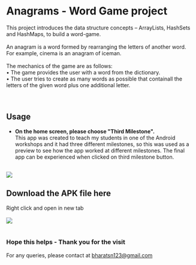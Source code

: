 # Anagrams - Word Game project
This project introduces the data structure concepts – ArrayLists, HashSets
and HashMaps, to build a word-game.
<br><br>
An anagram is a word formed by rearranging the letters of another
word. For example, cinema is an anagram of iceman.
<br><br>
The mechanics of the game are as follows: <br>
• The game provides the user with a word from the dictionary. <br>
• The user tries to create as many words as possible that containall the
letters of the given word plus one additional letter. <br>
<br><br>
## Usage 

* <B>On the home screen, please choose "Third Milestone".</B><br>
This app was created to teach my students in one of the Android workshops and it had three different milestones, so this was used as a preview to see how the app worked at different milestones. The final app can be experienced when clicked on third milestone button.
<br>
<img src="https://raw.githubusercontent.com/bharatsn123/Android_Project_Anagrams/master/screen1.jpg" >
<br>


## Download the APK file here

Right click and open in new tab <br><br>
<a href="https://drive.google.com/open?id=1baPIXYB7Zr6Mngi5v3I1D3Rv-dcGK-EL" target="_blank"><img src="https://www.illinoislottery.com/content/il/en/useful-information/illinois-lottery-app/android/_jcr_content/main/responsivegrid_1641479803/container/responsivegrid_521504216/responsivegrid_copy/image_1892375594.img.jpeg/1566835944486.jpeg"></a>
<br><br>

### Hope this helps - Thank you for the visit 
For any queries, please contact at bharatsn123@gmail.com
